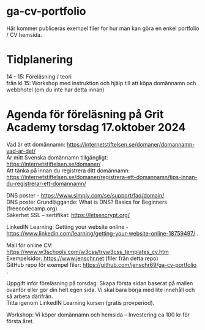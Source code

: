 # ga-cv-portfolio
Här kommer publiceras exempel filer for hur man kan göra en enkel portfolio / CV hemsida. <br>

# Tidplanering
14 - 15: Föreläsning / teori<br>
från kl 15: Workshop med instruktion och hjälp till att köpa domännamn och webbhotel (om du inte har detta innan) <br>

# Agenda för föreläsning på Grit Academy torsdag 17.oktober 2024

Vad är ett domännamn: https://internetstiftelsen.se/domaner/domannamn-vad-ar-det/ <br>
Är mitt Svenska domännamn tillgängligt: https://internetstiftelsen.se/domaner/ .<br>
Att tänka på innan du registrera ditt domännamn: https://internetstiftelsen.se/domaner/registrera-ett-domannamn/tips-innan-du-registrerar-ett-domannamn/ <br>

DNS poster - https://www.simply.com/se/support/faq/domain/ <br>
DNS poster Grundläggande:  What is DNS? Basics for Beginners (freecodecamp.org) <br>
Säkerhet SSL – sertifikat: https://letsencrypt.org/ <br>

LinkedIN Learning: Getting your website online - https://www.linkedin.com/learning/getting-your-website-online-18759497/ . <br>

Mall för online CV: https://www.w3schools.com/w3css/tryw3css_templates_cv.htm <br>
Exempelsidor: https://www.jenschr.net (filer från detta repo) <br>
GitHub repo för exempel filer: https://github.com/jenschr69/ga-cv-portfolio . <br>

Uppgift inför föreläsning på torsdag: Skapa första sidan baserat på mallen ovanför eller gör din helt egen sida. Vi skal bara börja med lite innehåll och så arbeta därifrån. <br>
Titta igenom LinkedIN Learning kursen (gratis provperiod). <br>

Workshop: Vi köper domännamn och hemsida – Investering ca 100 kr för första året. <br>


